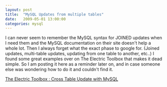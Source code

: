 ```yaml
---
layout: post
title:  "MySQL Updates from multiple tables"
date:   2009-05-01 13:00:00
categories: mysql
---
```


I can never seem to remember the MySQL syntax for JOINED updates when I need them and the MySQL documentation on their site doesn't help a whole lot. Then I always forget what the exact phase to google for. (Joined updates, multi-table updates, updating from one table to another, etc..)  I found some great examples over on The Electric Toolbox that makes it dead simple.
So I am posting it here as a reminder later on, and in case someone else was wondering how to do it and couldn't find it.

[The Electric Toolbox : Cross Table Update with MySQL](http://www.electrictoolbox.com/article/mysql/cross-table-update/)